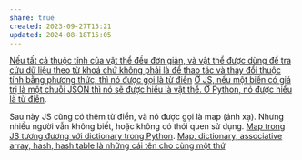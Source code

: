 ```yaml
---
share: true
created: 2023-09-27T15:21
updated: 2024-08-18T15:05
---
```

[Nếu tất cả thuộc tính của vật thể đều đơn giản, và vật thể được dùng để tra cứu dữ liệu theo từ khoá chứ không phải là để thao tác và thay đổi thuộc tính bằng phương thức, thì nó được gọi là từ điển](../../../../../Kh%C3%A1i%20ni%E1%BB%87m%20c%C6%A1%20b%E1%BA%A3n%20v%C3%A0%20nguy%C3%AAn%20l%C3%BD%20l%E1%BA%ADp%20tr%C3%ACnh/Kh%C3%A1i%20ni%E1%BB%87m%20c%C6%A1%20b%E1%BA%A3n%20v%E1%BB%81%20l%E1%BA%ADp%20tr%C3%ACnh%20h%C6%B0%E1%BB%9Bng%20v%E1%BA%ADt%20th%E1%BB%83/V%E1%BA%ADt%20th%E1%BB%83,%20l%E1%BB%9Bp/T%E1%BB%AB%20%C4%91i%E1%BB%83n%20l%C3%A0%20v%E1%BA%ADt%20th%E1%BB%83%20%C4%91%C6%B0%E1%BB%A3c%20d%C3%B9ng%20%C4%91%E1%BB%83%20tra%20c%E1%BB%A9u%20d%E1%BB%AF%20li%E1%BB%87u%20theo%20t%E1%BB%AB%20kho%C3%A1%20ch%E1%BB%A9%20kh%C3%B4ng%20ph%E1%BA%A3i%20l%C3%A0%20%C4%91%E1%BB%83%20thao%20t%C3%A1c%20v%C3%A0%20thay%20%C4%91%E1%BB%95i%20thu%E1%BB%99c%20t%C3%ADnh%20b%E1%BA%B1ng%20ph%C6%B0%C6%A1ng%20th%E1%BB%A9c.md)
[Ở JS, nếu một biến có giá trị là một chuỗi JSON thì nó sẽ được hiểu là vật thể. Ở Python, nó được hiểu là từ điển](../V%E1%BB%81%20m%E1%BA%B7t%20k%E1%BB%B9%20thu%E1%BA%ADt/%E1%BB%9E%20JS,%20n%E1%BA%BFu%20m%E1%BB%99t%20bi%E1%BA%BFn%20c%C3%B3%20gi%C3%A1%20tr%E1%BB%8B%20l%C3%A0%20m%E1%BB%99t%20chu%E1%BB%97i%20JSON%20th%C3%AC%20n%C3%B3%20s%E1%BA%BD%20%C4%91%C6%B0%E1%BB%A3c%20hi%E1%BB%83u%20l%C3%A0%20v%E1%BA%ADt%20th%E1%BB%83.%20%E1%BB%9E%20Python,%20n%C3%B3%20%C4%91%C6%B0%E1%BB%A3c%20hi%E1%BB%83u%20l%C3%A0%20t%E1%BB%AB%20%C4%91i%E1%BB%83n.md).

Sau này JS cũng có thêm từ điển, và nó được gọi là map (ánh xạ). Nhưng nhiều người vẫn không biết, hoặc không có thói quen sử dụng.
[Map trong JS tương đương với dictionary trong Python](../V%E1%BB%81%20m%E1%BA%B7t%20k%E1%BB%B9%20thu%E1%BA%ADt/Map%20trong%20JS%20t%C6%B0%C6%A1ng%20%C4%91%C6%B0%C6%A1ng%20v%E1%BB%9Bi%20dictionary%20trong%20Python.md). [Map, dictionary, associative array, hash, hash table là những cái tên cho cùng một thứ](../../../Map,%20dictionary,%20associative%20array,%20hash,%20hash%20table%20l%C3%A0%20nh%E1%BB%AFng%20c%C3%A1i%20t%C3%AAn%20cho%20c%C3%B9ng%20m%E1%BB%99t%20th%E1%BB%A9.md)